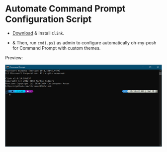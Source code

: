 # Automate Command Prompt Configuration Script

* [Download](https://github.com/chrisant996/clink) & Install `Clink`.

* & Then, run `cmd1.ps1` as admin to configure automatically oh-my-posh for Command Prompt with custom themes.

Preview:

![alt text](image.png)